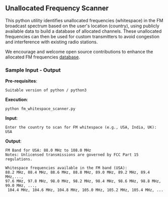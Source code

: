 ## Unallocated Frequency Scanner

This python utility identifies unallocated frequencies (whitespace) in the FM broadcast spectrum based on the user's location (country), using publicly available data to build a database of allocated channels. These unallocated frequencies can then be used for custom transmitters to avoid congestion and interference with existing radio stations.

We encourage and welcome open source contributions to enhance the allocated FM frequencies [database](./fm_station_database.py).

### Sample Input - Output

**Pre-requisites**:
```
Suitable version of python / python3
```

**Execution**:
```
python fm_whitespace_scanner.py
```

**Input**:
```
Enter the country to scan for FM whitespace (e.g., USA, India, UK): USA
```

**Output**:
```
FM Band for USA: 88.0 MHz to 108.0 MHz
Notes: Unlicensed transmissions are governed by FCC Part 15 regulations.

Whitespace frequencies available in the FM band (USA):
88.2 MHz, 88.4 MHz, 88.6 MHz, 88.8 MHz, 89.0 MHz, 89.2 MHz, 89.4 MHz,..., 
97.6 MHz, 97.8 MHz, 98.0 MHz, 98.2 MHz, 98.4 MHz, 98.6 MHz, 98.8 MHz, 99.0 MHz, ...,
 104.4 MHz, 104.6 MHz, 104.8 MHz, 105.0 MHz, 105.2 MHz, 105.4 MHz, ...

```
